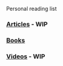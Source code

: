Personal reading list

### [Articles](https://github.com/atkins-h/reading-list/tree/main/Articles) - WIP
### [Books](https://github.com/atkins-h/reading-list/tree/main/Books)
### [Videos](https://github.com/atkins-h/reading-list/tree/main/Videos) - WIP